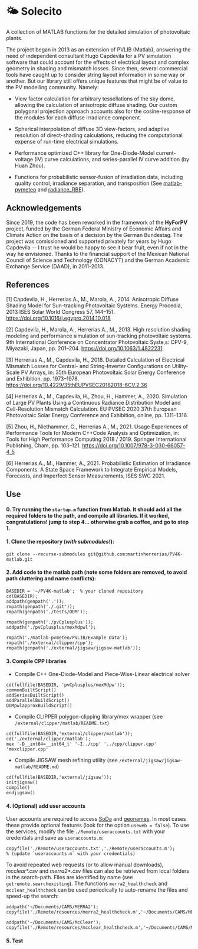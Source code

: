 # 🌤 Solecito

A collection of MATLAB functions for the detailed simulation of photovoltaic plants.

The project began in 2013 as an extension of PVLIB (Matlab), answering the need of independent consultant Hugo Capdevila for a PV simulation software that could account for the effects of electrical layout and complex geometry in shading and mismatch losses. Since then, several commercial tools have caught up to consider string layout information in some way or another. But our library still offers unique features that might be of value to the PV modelling community. Namely:

- View factor calculation for arbitrary tessellations of the sky dome, allowing the calculation of anisotropic diffuse shading. Our custom polygonal projection approach accounts also for the cosine-response of the modules for each diffuse irradiance component.

- Spherical interpolation of diffuse 3D view-factors, and adaptive resolution of direct-shading calculations, reducing the computational expense of run-time electrical simulations. 

- Performance optimized C++ library for One-Diode-Model current-voltage (IV) curve calculations, and series-parallel IV curve addition (by Huan Zhou).

- Functions for probabilistic sensor-fusion of irradiation data, including quality control, irradiance separation, and transposition (See [matlab-pvmeteo](https://github.com/martinherrerias/matlab-pvmeteo) and [radiance_RBE](https://github.com/martinherrerias/radiance_RBE)).

## Acknowledgements

Since 2019, the code has been reworked in the framework of the **HyForPV** project, funded by the German Federal Ministry of Economic Affairs and Climate Action on the basis of a decision by the German Bundestag. The project was comissioned and supported privately for years by Hugo Capdevila -- I trust he would be happy to see it bear fruit, even if not in the way he envisioned. Thanks to the financial support of the Mexican National Council of Science and Technology (CONACYT) and the German Academic Exchange Service (DAAD), in 2011-2013.

## References

[1] Capdevila, H., Herrerias A., M., Marola, A., 2014. Anisotropic Diffuse Shading Model for Sun-tracking Photovoltaic Systems. Energy Procedia, 2013 ISES Solar World Congress 57, 144–151. https://doi.org/10.1016/j.egypro.2014.10.018

[2] Capdevila, H., Marola, A., Herrerias A., M., 2013. High resolution shading modeling and performance simulation of sun-tracking photovoltaic systems. 9th International Conference on Concentrator Photovoltaic Syste,s: CPV-9, Miyazaki, Japan, pp. 201–204. https://doi.org/10.1063/1.4822231

[3] Herrerias A., M., Capdevila, H., 2018. Detailed Calculation of Electrical Mismatch Losses for Central- and String-Inverter Configurations on Utility-Scale PV Arrays, in: 35th European Photovoltaic Solar Energy Conference and Exhibition. pp. 1973–1978. https://doi.org/10.4229/35thEUPVSEC20182018-6CV.2.36

[4] Herrerias A., M., Capdevila, H., Zhou, H., Hammer, A., 2020. Simulation of Large PV Plants Using a Continuous Radiance Distribution Model and Cell-Resolution Mismatch Calculation. EU PVSEC 2020 37th European Photovoltaic Solar Energy Conference and Exhibition, online, pp. 1311–1316.

[5] Zhou, H., Niethammer, C., Herrerias A., M., 2021. Usage Experiences of Performance Tools for Modern C++Code Analysis and Optimization, in: Tools for High Performance Computing 2018 / 2019. Springer International Publishing, Cham, pp. 103–121. https://doi.org/10.1007/978-3-030-66057-4_5

[6] Herrerias A., M., Hammer, A., 2021. Probabilistic Estimation of Irradiance Components: A State Space Framework to Integrate Empirical Models, Forecasts, and Imperfect Sensor Measurements, ISES SWC 2021.

## Use

#### 0. Try running the `startup.m` function from Matlab. It should add all the required folders to the path, and compile all libraries. If it worked, congratulations! jump to step 4... otherwise grab a coffee, and go to step 1.

#### 1. Clone the repository (*with submodules!*):

`git clone --recurse-submodules git@github.com:martinherrerias/PV4K-matlab.git`

#### 2. Add code to the matlab path (note some folders are removed, to avoid path cluttering and name conflicts):

```
BASEDIR = '~/PV4K-matlab';  % your cloned repository
cd(BASEDIR);
addpath(genpath('.'));
rmpath(genpath('./.git'));
rmpath(genpath('./tests/ODM'));

rmpath(genpath('./pvCplusplus'));
addpath('./pvCplusplus/mexMdpwl');

rmpath('./matlab-pvmeteo/PVLIB/Example Data');
rmpath('./external/clipper/cpp');
rmpath(genpath('./external/jigsaw/jigsaw-matlab'));
```

#### 3. Compile CPP libraries

- Compile C++ One-Diode-Model and Piece-Wise-Linear electrical solver
```
cd(fullfile(BASEDIR, 'pvCplusplus/mexMdpw'));
commonBuiltScript()
addSeriesBuiltScript()
addParallelBuildScript()
ODMpwlapproxBuildScript()
```

- Compile CLIPPER polygon-clipping library/mex wrapper (see `/external/clipper/matlab/README.txt`)
```
cd(fullfile(BASEDIR,'external/clipper/matlab'));
cd('./external/clipper/matlab');
mex '-D__int64=__int64_t' '-I../cpp' '../cpp/clipper.cpp' 'mexclipper.cpp'
```

- Compile JIGSAW mesh refining utility (see `/external/jigsaw/jigsaw-matlab/README.md`)
```
cd(fullfile(BASEDIR,'external/jigsaw'));
initjigsaw()
compile()
endjigsaw()
```

#### 4. (Optional) add user accounts

User accounts are required to access [SoDa](http://www.soda-pro.com/) and [geonames](https://www.geonames.org/). In most cases these provide optional features (look for the option `useweb = false`). To use the services, modify the file `./Remote/useraccounts.txt` with your credentials and save as `useraccounts.m`:

```
copyfile('./Remote/useraccounts.txt','./Remote/useraccounts.m');
% (update `useraccounts.m` with your credentials)
```

To avoid repeated web requests (or to allow manual downloads), _mcclear*.csv_ and _merra2*.csv_ files can also be retrieved from local folders in the search-path. Files are identified by name (see `getremote.searchexisting`). The functions `merra2_healthcheck` and `mcclear_healthcheck` can be used periodically to auto-rename the files and speed-up the search:

```
addpath('~/Documents/CAMS/MERRA2');
copyfile('./Remote/resources/merra2_healthcheck.m','~/Documents/CAMS/MERRA2');

addpath('~/Documents/CAMS/McClear');
copyfile('./Remote/resources/mcclear_healthcheck.m','~/Documents/CAMS/McClear');
```

#### 5. Test

